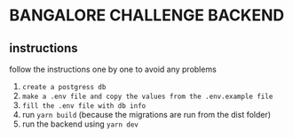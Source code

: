 # BANGALORE CHALLENGE BACKEND

## instructions

follow the instructions one by one to avoid any problems

1. `create a postgress db`
2. `make a .env file and copy the values from the .env.example file`
4. `fill the .env file with db info`
5. run `yarn build` (because the migrations are run from the dist folder)
6. run the backend using `yarn dev`
